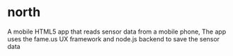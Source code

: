 north
=====

A mobile HTML5 app that reads sensor data from a mobile phone, 
The app uses the fame.us UX framework 
and node.js backend to save the sensor data


